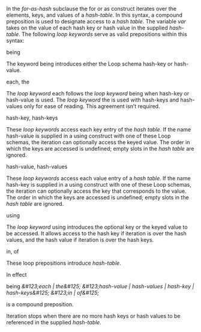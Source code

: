  



In the *for-as-hash* subclause the for or as construct iterates over the elements, keys, and values of a *hash-table*. In this syntax, a compound preposition is used to designate access to a *hash table*. The variable *var* takes on the value of each hash key or hash value in the supplied *hash-table*. The following *loop keywords* serve as valid prepositions within this syntax: 



being 



The keyword being introduces either the Loop schema hash-key or hash-value. 



each, the 



The *loop keyword* each follows the *loop keyword* being when hash-key or hash-value is used. The *loop keyword* the is used with hash-keys and hash-values only for ease of reading. This agreement isn’t required. 



hash-key, hash-keys 



These *loop keywords* access each key entry of the *hash table*. If the name hash-value is supplied in a using construct with one of these Loop schemas, the iteration can optionally access the keyed value. The order in which the keys are accessed is undefined; empty slots in the *hash table* are ignored. 



hash-value, hash-values 



These *loop keywords* access each value entry of a *hash table*. If the name hash-key is supplied in a using construct with one of these Loop schemas, the iteration can optionally access the key that corresponds to the value. The order in which the keys are accessed is undefined; empty slots in the *hash table* are ignored. 



using 



The *loop keyword* using introduces the optional key or the keyed value to be accessed. It allows access to the hash key if iteration is over the hash values, and the hash value if iteration is over the hash keys. 







 



 



in, of 



These loop prepositions introduce *hash-table*. 



In effect 



being *\&#123;*each *|* the*\&#125; \&#123;*hash-value *|* hash-values *|* hash-key *|* hash-keys*\&#125; \&#123;*in *|* of*\&#125;* 



is a compound preposition. 



Iteration stops when there are no more hash keys or hash values to be referenced in the supplied *hash-table*. 



